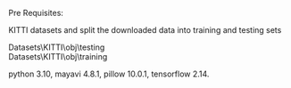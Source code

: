 Pre Requisites:

KITTI datasets and split the downloaded data into training and testing sets

Datasets\KITTI\obj\testing                       
Datasets\KITTI\obj\training

python 3.10, mayavi 4.8.1, pillow 10.0.1, tensorflow 2.14.
